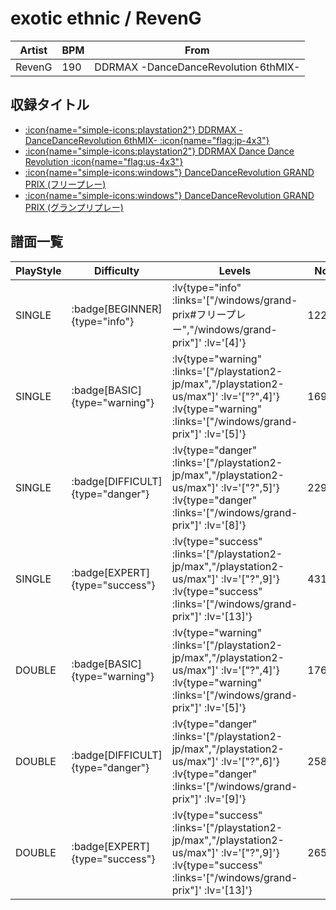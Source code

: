 # exotic ethnic / RevenG

|Artist|BPM|From|
|------|---|----|
|RevenG|190|DDRMAX -DanceDanceRevolution 6thMIX-|

## 収録タイトル

- [ :icon{name="simple-icons:playstation2"} DDRMAX -DanceDanceRevolution 6thMIX- :icon{name="flag:jp-4x3"} ](/playstation2-jp/max)
- [ :icon{name="simple-icons:playstation2"} DDRMAX Dance Dance Revolution :icon{name="flag:us-4x3"} ](/playstation2-us/max)
- [ :icon{name="simple-icons:windows"} DanceDanceRevolution GRAND PRIX (フリープレー)](/windows/grand-prix#フリープレー)
- [ :icon{name="simple-icons:windows"} DanceDanceRevolution GRAND PRIX (グランプリプレー)](/windows/grand-prix)

## 譜面一覧

|PlayStyle|Difficulty|Levels|Notes|Movie|
|---------|----------|------|-----|-----|
|SINGLE| :badge[BEGINNER]{type="info"} | :lv{type="info" :links='["/windows/grand-prix#フリープレー","/windows/grand-prix"]' :lv='[4]'} |122/0||
|SINGLE| :badge[BASIC]{type="warning"} | :lv{type="warning" :links='["/playstation2-jp/max","/playstation2-us/max"]' :lv='["?",4]'}  :lv{type="warning" :links='["/windows/grand-prix"]' :lv='[5]'} |169/13||
|SINGLE| :badge[DIFFICULT]{type="danger"} | :lv{type="danger" :links='["/playstation2-jp/max","/playstation2-us/max"]' :lv='["?",5]'}  :lv{type="danger" :links='["/windows/grand-prix"]' :lv='[8]'} |229/37||
|SINGLE| :badge[EXPERT]{type="success"} | :lv{type="success" :links='["/playstation2-jp/max","/playstation2-us/max"]' :lv='["?",9]'}  :lv{type="success" :links='["/windows/grand-prix"]' :lv='[13]'} |431/21||
|DOUBLE| :badge[BASIC]{type="warning"} | :lv{type="warning" :links='["/playstation2-jp/max","/playstation2-us/max"]' :lv='["?",4]'}  :lv{type="warning" :links='["/windows/grand-prix"]' :lv='[5]'} |176/9||
|DOUBLE| :badge[DIFFICULT]{type="danger"} | :lv{type="danger" :links='["/playstation2-jp/max","/playstation2-us/max"]' :lv='["?",6]'}  :lv{type="danger" :links='["/windows/grand-prix"]' :lv='[9]'} |258/13||
|DOUBLE| :badge[EXPERT]{type="success"} | :lv{type="success" :links='["/playstation2-jp/max","/playstation2-us/max"]' :lv='["?",9]'}  :lv{type="success" :links='["/windows/grand-prix"]' :lv='[13]'} |265/109||
